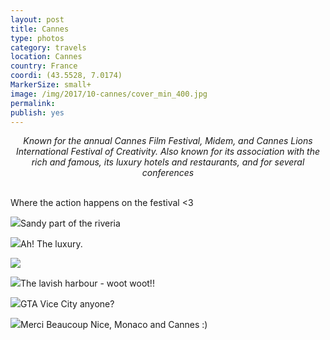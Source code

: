 ```yaml
---
layout: post
title: Cannes
type: photos
category: travels
location: Cannes
country: France
coordi: (43.5528, 7.0174)
MarkerSize: small+
image: /img/2017/10-cannes/cover_min_400.jpg
permalink: 
publish: yes
---
```

<!-- http://compressjpeg.com -->
<!-- http://compressimage.toolur.com/ 1024, 400-->
<center><i>
Known for the annual Cannes Film Festival, Midem, and Cannes Lions International Festival of Creativity. Also known for its association with the rich and famous, its luxury hotels and restaurants, and for several conferences
</i></center>
<br>
<p class="center"><img src="{{site.baseurl}}/img/2017/10-cannes/cover_min.jpg" alt="">Where the action happens on the festival <3</p>

<p class="center"><img src="{{site.baseurl}}/img/2017/10-cannes/2_min.jpg">Sandy part of the riveria</p>

<p class="center"><img src="{{site.baseurl}}/img/2017/10-cannes/1_min.jpg">Ah! The luxury.</p>

<p class="center"><img src="{{site.baseurl}}/img/2017/10-cannes/3_min.jpg"></p>

<p class="center"><img src="{{site.baseurl}}/img/2017/10-cannes/4_min.jpg">The lavish harbour - woot woot!!</p>

<p class="center"><img src="{{site.baseurl}}/img/2017/10-cannes/5_min.jpg">GTA Vice City anyone?</p>

<p class="center"><img src="{{site.baseurl}}/img/2017/10-cannes/6_min.jpg">Merci Beaucoup Nice, Monaco and Cannes :)</p>
